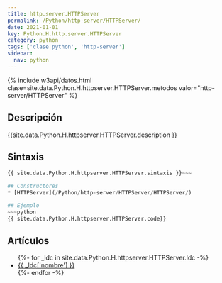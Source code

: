 ```yaml
---
title: http.server.HTTPServer
permalink: /Python/http-server/HTTPServer/
date: 2021-01-01
key: Python.H.http.server.HTTPServer
category: python
tags: ['clase python', 'http-server']
sidebar: 
  nav: python
---
```


{% include w3api/datos.html clase=site.data.Python.H.httpserver.HTTPServer.metodos valor="http-server/HTTPServer" %}

## Descripción
{{site.data.Python.H.httpserver.HTTPServer.description }}

## Sintaxis
~~~python
{{ site.data.Python.H.httpserver.HTTPServer.sintaxis }}~~~

## Constructores
* [HTTPServer](/Python/http-server/HTTPServer/HTTPServer/)

## Ejemplo
~~~python
{{ site.data.Python.H.httpserver.HTTPServer.code}}
~~~

## Artículos
<ul>
{%- for _ldc in site.data.Python.H.httpserver.HTTPServer.ldc -%}
   <li>
       <a href="{{_ldc['url'] }}">{{ _ldc['nombre'] }}</a>
   </li>
{%- endfor -%}
</ul>
